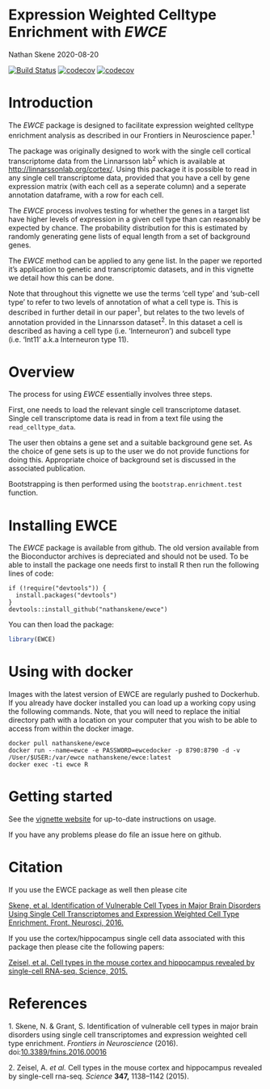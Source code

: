 Expression Weighted Celltype Enrichment with *EWCE*
================
Nathan Skene
2020-08-20

<!-- Readme.md is generated from Readme.Rmd. Please edit that file -->

<!-- badges: start -->

[![Build
Status](https://travis-ci.org/NathanSkene/EWCE.svg?branch=master)](https://travis-ci.org/NathanSkene/EWCE)
[![codecov](https://codecov.io/gh/NATHANSKENE/EWCE/branch/master/graph/badge.svg?token=XM6QO1SDVM)](https://codecov.io/gh/NATHANSKENE/EWCE)
[![codecov](https://codecov.io/gh/NATHANSKENE/EWCE/branch/dev/graph/badge.svg?token=XM6QO1SDVM)](https://codecov.io/gh/NATHANSKENE/EWCE)
<!-- badges: end -->

# Introduction

The *EWCE* package is designed to facilitate expression weighted
celltype enrichment analysis as described in our Frontiers in
Neuroscience paper.<sup>1</sup>

The package was originally designed to work with the single cell
cortical transcriptome data from the Linnarsson lab<sup>2</sup> which is
available at <http://linnarssonlab.org/cortex/>. Using this package it
is possible to read in any single cell transcriptome data, provided that
you have a cell by gene expression matrix (with each cell as a seperate
column) and a seperate annotation dataframe, with a row for each cell.

The *EWCE* process involves testing for whether the genes in a target
list have higher levels of expression in a given cell type than can
reasonably be expected by chance. The probability distribution for this
is estimated by randomly generating gene lists of equal length from a
set of background genes.

The *EWCE* method can be applied to any gene list. In the paper we
reported it’s application to genetic and transcriptomic datasets, and in
this vignette we detail how this can be done.

Note that throughout this vignette we use the terms ‘cell type’ and
‘sub-cell type’ to refer to two levels of annotation of what a cell
type is. This is described in further detail in our paper<sup>1</sup>,
but relates to the two levels of annotation provided in the Linnarsson
dataset<sup>2</sup>. In this dataset a cell is described as having a
cell type (i.e. ‘Interneuron’) and subcell type (i.e. ‘Int11’ a.k.a
Interneuron type 11).

# Overview

The process for using *EWCE* essentially involves three steps.

First, one needs to load the relevant single cell transcriptome dataset.
Single cell transcriptome data is read in from a text file using the
`read_celltype_data`.

The user then obtains a gene set and a suitable background gene set. As
the choice of gene sets is up to the user we do not provide functions
for doing this. Appropriate choice of background set is discussed in the
associated publication.

Bootstrapping is then performed using the `bootstrap.enrichment.test`
function.

# Installing EWCE

The *EWCE* package is available from github. The old version available
from the Bioconductor archives is depreciated and should not be used. To
be able to install the package one needs first to install R then run the
following lines of code:

    if (!require("devtools")) {
      install.packages("devtools")
    }
    devtools::install_github("nathanskene/ewce")

You can then load the package:

``` r
library(EWCE)
```

# Using with docker

Images with the latest version of EWCE are regularly pushed to
Dockerhub. If you already have docker installed you can load up a
working copy using the following commands. Note, that you will need to
replace the initial directory path with a location on your computer that
you wish to be able to access from within the docker image.

    docker pull nathanskene/ewce
    docker run --name=ewce -e PASSWORD=ewcedocker -p 8790:8790 -d -v /User/$USER:/var/ewce nathanskene/ewce:latest
    docker exec -ti ewce R

# Getting started

See the [vignette
website](https://nathanskene.github.io/EWCE/articles/EWCE.html) for
up-to-date instructions on usage.

If you have any problems please do file an issue here on github.

# Citation

If you use the EWCE package as well then please cite

[Skene, et al. Identification of Vulnerable Cell Types in Major Brain
Disorders Using Single Cell Transcriptomes and Expression Weighted Cell
Type Enrichment. Front. Neurosci,
2016.](https://www.frontiersin.org/articles/10.3389/fnins.2016.00016/full)

If you use the cortex/hippocampus single cell data associated with this
package then please cite the following papers:

[Zeisel, et al. Cell types in the mouse cortex and hippocampus revealed
by single-cell RNA-seq. Science,
2015.](http://www.sciencemag.org/content/early/2015/02/18/science.aaa1934.abstract)

# References

<div id="refs" class="references">

<div id="ref-skene_2016">

1\. Skene, N. & Grant, S. Identification of vulnerable cell types in
major brain disorders using single cell transcriptomes and expression
weighted cell type enrichment. *Frontiers in Neuroscience* (2016).
doi:[10.3389/fnins.2016.00016](https://doi.org/10.3389/fnins.2016.00016)

</div>

<div id="ref-zeisel2015cell">

2\. Zeisel, A. *et al.* Cell types in the mouse cortex and hippocampus
revealed by single-cell rna-seq. *Science* **347,** 1138–1142 (2015).

</div>

</div>
